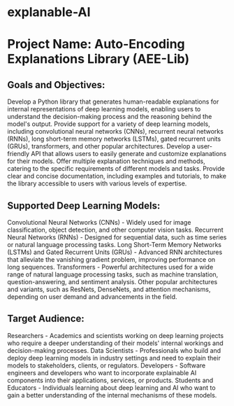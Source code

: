 # explanable-AI

# Project Name: Auto-Encoding Explanations Library (AEE-Lib)

## Goals and Objectives:

Develop a Python library that generates human-readable explanations for internal representations of deep learning models, enabling users to understand the decision-making process and the reasoning behind the model's output.
Provide support for a variety of deep learning models, including convolutional neural networks (CNNs), recurrent neural networks (RNNs), long short-term memory networks (LSTMs), gated recurrent units (GRUs), transformers, and other popular architectures.
Develop a user-friendly API that allows users to easily generate and customize explanations for their models.
Offer multiple explanation techniques and methods, catering to the specific requirements of different models and tasks.
Provide clear and concise documentation, including examples and tutorials, to make the library accessible to users with various levels of expertise.

## Supported Deep Learning Models:

Convolutional Neural Networks (CNNs) - Widely used for image classification, object detection, and other computer vision tasks.
Recurrent Neural Networks (RNNs) - Designed for sequential data, such as time series or natural language processing tasks.
Long Short-Term Memory Networks (LSTMs) and Gated Recurrent Units (GRUs) - Advanced RNN architectures that alleviate the vanishing gradient problem, improving performance on long sequences.
Transformers - Powerful architectures used for a wide range of natural language processing tasks, such as machine translation, question-answering, and sentiment analysis.
Other popular architectures and variants, such as ResNets, DenseNets, and attention mechanisms, depending on user demand and advancements in the field.

## Target Audience:

Researchers - Academics and scientists working on deep learning projects who require a deeper understanding of their models' internal workings and decision-making processes.
Data Scientists - Professionals who build and deploy deep learning models in industry settings and need to explain their models to stakeholders, clients, or regulators.
Developers - Software engineers and developers who want to incorporate explainable AI components into their applications, services, or products.
Students and Educators - Individuals learning about deep learning and AI who want to gain a better understanding of the internal mechanisms of these models.